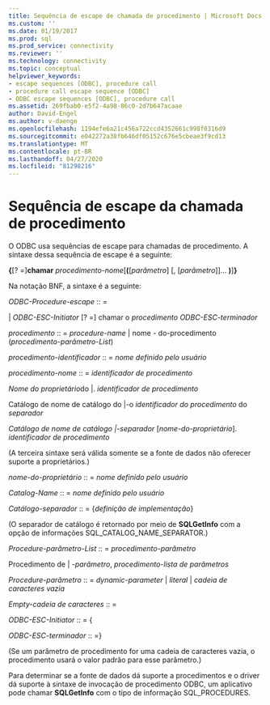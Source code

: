 ```yaml
---
title: Sequência de escape de chamada de procedimento | Microsoft Docs
ms.custom: ''
ms.date: 01/19/2017
ms.prod: sql
ms.prod_service: connectivity
ms.reviewer: ''
ms.technology: connectivity
ms.topic: conceptual
helpviewer_keywords:
- escape sequences [ODBC], procedure call
- procedure call escape sequence [ODBC]
- ODBC escape sequences [ODBC], procedure call
ms.assetid: 269fbab0-e5f2-4a98-86c0-2d7b647acaae
author: David-Engel
ms.author: v-daenge
ms.openlocfilehash: 1194efe6a21c456a722ccd4352661c998f0316d9
ms.sourcegitcommit: e042272a38fb646df05152c676e5cbeae3f9cd13
ms.translationtype: MT
ms.contentlocale: pt-BR
ms.lasthandoff: 04/27/2020
ms.locfileid: "81298216"
---
```

# <a name="procedure-call-escape-sequence"></a>Sequência de escape da chamada de procedimento
O ODBC usa sequências de escape para chamadas de procedimento. A sintaxe dessa sequência de escape é a seguinte:  
  
 **{**[? =]**chamar** *procedimento-nome*[**(**[*parâmetro*] [, [*parâmetro*]]... **)**]**}**  
  
 Na notação BNF, a sintaxe é a seguinte:  
  
 *ODBC-Procedure-escape* :: =  
  
 &#124; *ODBC-ESC-Initiator* [? =] chamar o *procedimento ODBC-ESC-terminador*  
  
 *procedimento* :: = *procedure-name* &#124; nome *-* do-procedimento (*procedimento-parâmetro-List*)  
  
 *procedimento-identificador* :: = *nome definido pelo usuário*  
  
 *procedimento-nome* :: = *identificador de procedimento*  
  
 *Nome do proprietário*do &#124;. *identificador de procedimento*  
  
 Catálogo de nome de catálogo do &#124;-o *identificador do procedimento* do *separador*  
  
 *Catálogo de nome de catálogo &#124;-separador* [*nome-do-proprietário*]. *identificador de procedimento*  
  
 (A terceira sintaxe será válida somente se a fonte de dados não oferecer suporte a proprietários.)  
  
 *nome-do-proprietário* :: = *nome definido pelo usuário*  
  
 *Catalog-Name* :: = *nome definido pelo usuário*  
  
 *Catálogo-separador* :: = {*definição de implementação*}  
  
 (O separador de catálogo é retornado por meio de **SQLGetInfo** com a opção de informações SQL_CATALOG_NAME_SEPARATOR.)  
  
 *Procedure-parâmetro-List* :: = *procedimento-parâmetro*  
  
 Procedimento de &#124; *-parâmetro*, *procedimento-lista de parâmetros*  
  
 *Procedure-parâmetro* :: = *dynamic-parameter* &#124; *literal* &#124; *cadeia de caracteres vazia*  
  
 *Empty-cadeia de caracteres* :: =  
  
 *ODBC-ESC-Initiator* :: = {  
  
 *ODBC-ESC-terminador* :: =}  
  
 (Se um parâmetro de procedimento for uma cadeia de caracteres vazia, o procedimento usará o valor padrão para esse parâmetro.)  
  
 Para determinar se a fonte de dados dá suporte a procedimentos e o driver dá suporte à sintaxe de invocação de procedimento ODBC, um aplicativo pode chamar **SQLGetInfo** com o tipo de informação SQL_PROCEDURES.
